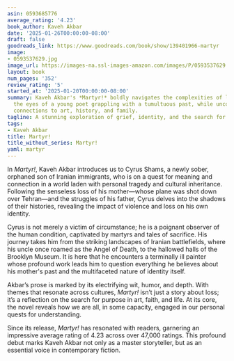 ```yaml
---
asin: 0593685776
average_rating: '4.23'
book_author: Kaveh Akbar
date: '2025-01-26T00:00:00-08:00'
draft: false
goodreads_link: https://www.goodreads.com/book/show/139401966-martyr
image:
- 0593537629.jpg
image_url: https://images-na.ssl-images-amazon.com/images/P/0593537629.01._SCLZZZZZZZ.jpg
layout: book
num_pages: '352'
review_rating: '5'
started_at: '2025-01-20T00:00:00-08:00'
summary: Kaveh Akbar's *Martyr!* boldly navigates the complexities of life through
  the eyes of a young poet grappling with a tumultuous past, while uncovering powerful
  connections to art, history, and family.
tagline: A stunning exploration of grief, identity, and the search for meaning.
tags:
- Kaveh Akbar
title: Martyr!
title_without_series: Martyr!
yaml: martyr
---
```


In *Martyr!*, Kaveh Akbar introduces us to Cyrus Shams, a newly sober, orphaned son of Iranian immigrants, who is on a quest for meaning and connection in a world laden with personal tragedy and cultural inheritance. Following the senseless loss of his mother—whose plane was shot down over Tehran—and the struggles of his father, Cyrus delves into the shadows of their histories, revealing the impact of violence and loss on his own identity.

Cyrus is not merely a victim of circumstance; he is a poignant observer of the human condition, captivated by martyrs and tales of sacrifice. His journey takes him from the striking landscapes of Iranian battlefields, where his uncle once roamed as the Angel of Death, to the hallowed halls of the Brooklyn Museum. It is here that he encounters a terminally ill painter whose profound work leads him to question everything he believes about his mother's past and the multifaceted nature of identity itself.

Akbar’s prose is marked by its electrifying wit, humor, and depth. With themes that resonate across cultures, *Martyr!* isn’t just a story about loss; it’s a reflection on the search for purpose in art, faith, and life. At its core, the novel reveals how we are all, in some capacity, engaged in our personal quests for understanding.

Since its release, *Martyr!* has resonated with readers, garnering an impressive average rating of 4.23 across over 47,000 ratings. This profound debut marks Kaveh Akbar not only as a master storyteller, but as an essential voice in contemporary fiction.